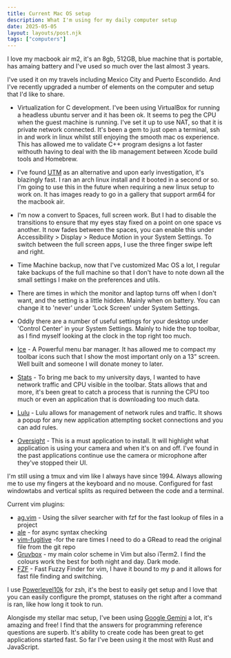 ```yaml
---
title: Current Mac OS setup
description: What I'm using for my daily computer setup
date: 2025-05-05
layout: layouts/post.njk
tags: ["computers"]
---
```


I love my macbook air m2, it's an 8gb, 512GB, blue machine that is portable, has amaing battery and I've used so much over the last almost 3 years.

I've used it on my travels including Mexico City and Puerto Escondido. And I've recently upgraded a number of elements on the computer and setup that I'd like to share.

- Virtualization for C development. I've been using VirtualBox for running a headless ubuntu server and it has been ok. It seems to peg the CPU when the guest machine is running. I've set it up to use NAT, so that it is private network connected. It's been a gem to just open a terminal, ssh in and work in linux whilst still enjoying the smooth mac os experience. This has allowed me to validate C++ program designs a lot faster withouth having to deal with the lib management between Xcode build tools and Homebrew.
- I've found [UTM](https://mac.getutm.app) as an alternative and upon early investigation, it's blazingly fast. I ran an arch linux install and it booted in a second or so. I'm going to use this in the future when requiring a new linux setup to work on. It has images ready to go in a gallery that support arm64 for the macbook air.

- I'm now a convert to Spaces, full screen work. But I had to disable the transitions to ensure that my eyes stay fixed on a point on one space vs another. It now fades between the spaces, you can enable this under Accessibility > Display > Reduce Motion in your System Settings. To switch between the full screen apps, I use the three finger swipe left and right.
- Time Machine backup, now that I've customized Mac OS a lot, I regular take backups of the full machine so that I don't have to note down all the small settings I make on the preferences and utils.
- There are times in which the monitor and laptop turns off when I don't want, and the setting is a little hidden. Mainly when on battery. You can change it to 'never' under 'Lock Screen' under System Settings.
- Oddly there are a number of useful settings for your desktop under 'Control Center' in your System Settings. Mainly to hide the top toolbar, as I find myself looking at the clock in the top right too much.
- [Ice](https://github.com/jordanbaird/Ice) - A Powerful menu bar manager. It has allowed me to compact my toolbar icons such that I show the most important only on a 13" screen. Well built and someone I will donate money to later.
- [Stats](https://github.com/exelban/stats) - To bring me back to my university days, I wanted to have network traffic and CPU visible in the toolbar. Stats allows that and more, it's been great to catch a process that is running the CPU too much or even an application that is downloading too much data.
- [Lulu](https://objective-see.org/products/lulu.html) - Lulu allows for management of network rules and traffic. It shows a popup for any new application attempting socket connections and you can add rules.
- [Oversight](https://objective-see.org/products/oversight.html) - This is a must application to install. It will highlight what application is using your camera and when it's on and off. I've found in the past applications continue use the camera or microphone after they've stopped their UI.

I'm still using a tmux and vim like I always have since 1994. Always allowing me to use my fingers at the keyboard and no mouse. Configured for fast windowtabs and vertical splits as required between the code and a terminal. 

Current vim plugins:
- [ag.vim](https://github.com/rking/ag.vim) - Using the silver searcher with fzf for the fast lookup of files in a project
- [ale](https://github.com/dense-analysis/ale) - for async syntax checking 
- [vim-fugitive](https://github.com/tpope/vim-fugitive) -for the rare times I need to do a GRead to read the original file from the git repo
- [Gruvbox](https://github.com/morhetz/gruvbox) - my main color scheme in Vim but also iTerm2. I find the colours work the best for both night and day. Dark mode.
- [FZF](https://github.com/junegunn/fzf) - Fast Fuzzy Finder for vim, I have it bound to my <leader> p and it allows for fast file finding and switching.

I use [Powerlevel10k](https://github.com/romkatv/powerlevel10k) for zsh, it's the best to easily get setup and I love that you can easily configure the prompt, statuses on the right after a command is ran, like how long it took to run.

Alongisde my stellar mac setup, I've been using [Google Gemini](https://gemini.google.com) a lot, it's amazing and free! I find that the answers for programming reference questions are superb. It's ability to create code has been great to get applications started fast. So far I've been using it the most with Rust and JavaScript.
